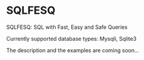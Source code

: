 # SQLFESQ
SQLFESQ: SQL with Fast, Easy and Safe Queries

Currently supported database types: Mysqli, Sqlite3

The description and the examples are coming soon...
